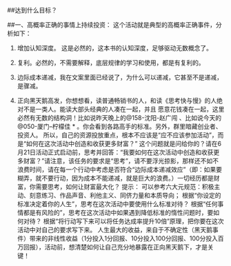 ##达到什么目标？

##一、高概率正确的事情上持续投资：
这个活动就是典型的高概率正确事件，分析如下：

1. 增加认知深度。
这是必然的，这本书的认知深度，足够驱动无数概念了。

2. 复利。必然的，不需要解释，底层规律的学习和使用，都是有复利的。
3. 边际成本递减，我在文案里面已经说了，为什么可以递减，它甚至不是递减，是骤减。
4. 正向黑天鹅高发，你想想看，读普通畅销书的人，和读《思考快与慢》的人绝对不是一类人。能读大部头经典的人凑在一起，并且 愿意花钱凑在一起，这里必然有无数的结构洞！比如说昨天晚上的@158-沈阳-赵广闯 、比如说今天的@050-厦门–柠檬佳 * 。你会看到各路高手的标准。另外，群里暗藏创业者、投资人。
所以，自己的资源投放重点，根本不应该是“应不应该参加活动”，而是“如何在这次活动中创造和收获更多财富？”
这个问题就是问给你的？请在6月21日活动正式启动前，思考并回答：“我要如何在这次活动中创造和收获更多财富？”请注意，该任务的要求是“思考”，请不要浮光掠影，那样还不如不浪费时间，请在每一个行动中考虑是否符合“边际成本递减效应”（即：如果要糊弄，就不要行动，因为成本不能递减，就是巨大的浪费。）一切经历都是财富，你需要思考，如何让财富最大化？
提示：
可以参考六大元规范：积极主动、刻意练习、作品声音、利他主义、同侪力量和本质导向；
根据“你设定的标准决定着你的人生”，思考在这次活动中要使用什么标准对待？
根据“任何事情都是有风险的”，思考在这次活动中如果遇到降低标准的惰性问题时，要如何对待？
根据“将行动写下来可以将任务达成率提升10倍”原理，把你要在这次活动中对自己的要求写下来。
人生最大的收益，来自于不确定性（黑天鹅事件）带来的非线性收益（1分投入1分回报、10分投入100分回报、100分投入百万回报），活动前，想清楚如何让自己充分地暴露在正向黑天鹅下，才是关键！
